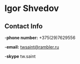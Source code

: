 # Igor Shvedov

## Contact Info
-**phone number:** +375(29)7629556

-**email:** twsaint@rambler.ru

-**skype** tw.saint